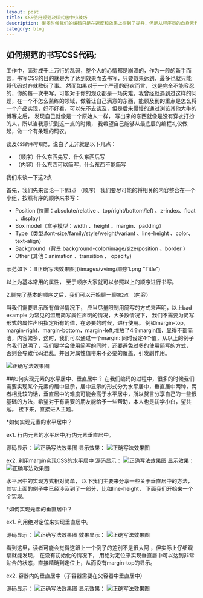 ```yaml
---
layout: post
title: CSS使用规范及样式居中小技巧
description: 很多时候我们的编码只是在速度和效果上得到了提升，但是从程序员的自身素养来说我们还是有很多地方需要改进。
category: blog
---
```


## 如何规范的书写CSS代码;

工作中，面对成千上万行的乱码，整个人的心情都是崩溃的，作为一般的新手而言，书写CSS的目的就是为了达到效果而去书写，只要效果达到，最多也就只能将代码对齐就敷衍了事。
然而如果对于一个严谨的码农而言， 这是完全不能容忍的，你的每一次书写，可能对于你的观众都是一场灾难，我曾经就遇到过这样的问题，在一个不怎么熟练的领域，做着让自己满意的东西，能顾及到的重点是怎么将一个产品实现，好不好看，可以先不去谈及，但是后来慢慢的通过浏览其他大牛的博客之后， 发现自己就像是一个原始人一样， 写出来的东西就像是没有穿衣打扮的人，所以当我意识到这一点的时候， 我希望自己能够从最底层的编程礼仪做起，做一个有条理的码农。


谈及`CSS的书写规范`，说白了无非就是以下几点：
<ul>
    <li>（顺序）什么东西先写，什么东西后写</li>
    <li>（内容）什么东西可以简写，什么东西不能简写</li>
</ul>

我们来谈一下这2点

首先，我们先来谈论一下`第1点`
（顺序）
我们要尽可能的将相关的内容整合在一个小组，按照有序的顺序来书写：
<ul>
    <li>Position (位置：absolute/relative 、top/right/bottom/left 、z-index、float 、display）</li>
    <li>Box model（盒子模型：width 、height 、margin、padding）</li>
    <li>Type（类型:font-size/family/style/weight/variant 、line-height 、color、text-align）</li>
    <li>Background（背景:background-color/image/size/position  、border ）</li>
    <li>Other (其他：animation 、transition 、 opacity)</li>
</ul>
示范如下：
![正确写法效果图](/images/vvimg/顺序1.png "Title")

以上为基本常用的属性， 至于顺序大家就可以参照以上的顺序进行书写。


2.聊完了基本的顺序之后，我们可以开始聊一聊`第2点`
（内容）

当我们需要显示所有值得情况下， 应当尽量限制用简写的方式来声明，以上bad example 为常见的滥用简写属性声明的情况，大多数情况下， 我们不需要为简写形式的属性声明指定所有的值，在必要的时候，进行使用。
例如margin-top，margin-right，margin-bottom，margin-left,堆放了4个margin值，显得不都简洁，内容繁多，这时，我们可以通过一个margin: 同时设定4个值，从以上的例子向我们说明了，我们要学会使用简写的同时，还要避免过多的使用简写的方式， 否则会导致代码混乱。并且对属性值带来不必要的覆盖，引发副作用。

![正确写法效果图](/images/vvimg/顺序2.png "Title")



##如何实现元素的水平居中、垂直居中？
在我们编码的过程中，很多的时候我们需要实现某个元素的居中显示，居中显示的形式分为水平居中，垂直居中两种，两者相比较的话，垂直居中的难度可能会高于水平居中，所以赘言分享自己的一些很基础的方法，希望对于有需要的朋友能给予一些帮助，本人也是初学小白，望共勉。
接下来，直接进入主题。

*如何实现元素的水平居中？

ex1. 行内元素的水平居中,行内元素垂直居中。

 源码显示：
 ![正确写法效果图](/images/vvimg/jz.png "Title")
 显示效果：
 ![正确写法效果图](/images/vvimg/jp1.png "Title")

ex2. 利用margin实现CSS的水平居中
 源码显示：
  ![正确写法效果图](/images/vvimg/jz3.png "Title")
 显示效果：
 ![正确写法效果图](/images/vvimg/jz4.png "Title")

 水平居中的实现方式相对简单， 以下我们主要来分享一些关于垂直居中的方法， 其实上面的例子中已经涉及到了一部分，比如line-height， 下面我们开始来一个个实现。



 *如何实现元素的垂直居中？

ex1. 利用绝对定位来实现垂直居中。

 源码显示：
 ![正确写法效果图](/images/vvimg/jz5.png "Title")
 效果显示：
 ![正确写法效果图](/images/vvimg/jz6.png "Title")

看到这里，读者可能会觉得这跟上一个例子的差别不是很大阿 ，但实际上仔细观察就能发现， 在没有初始化的情况下， 用绝对定位来实现垂直居中可以达到非常贴合的状态，直接精确到定位上，从而没有margin-top的显示。

ex2. 容器内的垂直居中（子容器需要在父容器中垂直居中）

 源码显示：
![正确写法效果图](/images/vvimg/jz7.png "Title")
 显示效果：
![正确写法效果图](/images/vvimg/jz8.png "Title")


   


